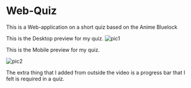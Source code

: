 # Web-Quiz
This is a Web-application on a short quiz based on the Anime Bluelock

This is the Desktop preview for my quiz.
![pic1](https://github.com/PratyayforDS/Web-Quiz/assets/158584977/fbbf8b43-9513-4e17-9634-d0e7e445df32)

This is the Mobile preview for my quiz. 


![pic2](https://github.com/PratyayforDS/Web-Quiz/assets/158584977/ce21b26d-45dd-466e-a791-2590500de656)

The extra thing that I added from outside the video is a progress bar that I felt is required in a quiz. 
